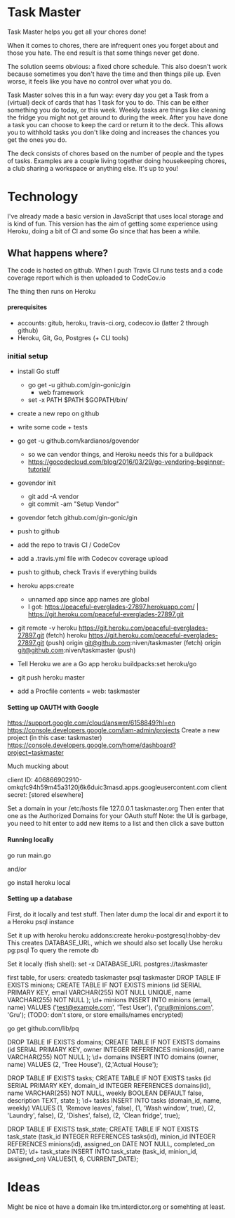 # Task Master
Task Master helps you get all your chores done!

When it comes to chores, there are infrequent ones you forget about and those you hate. The end result is that some things never get done.

The solution seems obvious: a fixed chore schedule. This also doesn't work because sometimes you don't have the time and then things pile up. Even worse, it feels like you have no control over what you do.

Task Master solves this in a fun way: every day you get a Task from a (virtual) deck of cards that has 1 task for you to do. This can be either something you do today, or this week. Weekly tasks are things like cleaning the fridge you might not get around to during the week. After you have done a task you can choose to keep the card or return it to the deck. This allows you to withhold tasks you don't like doing and increases the chances you get the ones you do.

The deck consists of chores based on the number of people and the types of tasks. Examples are a couple living together doing housekeeping chores, a club sharing a workspace or anything else. It's up to you!

# Technology

I've already made a basic version in JavaScript that uses local storage and is kind of fun. This version has the aim of getting some experience using Heroku, doing a bit of CI and some Go since that has been a while.


## What happens where?

The code is hosted on github. When I push Travis CI runs tests and a code coverage report which is then uploaded to CodeCov.io

The thing then runs on Heroku

#### prerequisites

- accounts: gitub, heroku, travis-ci.org, codecov.io (latter 2 through github)
- Heroku, Git, Go, Postgres (+ CLI tools)

### initial setup

- install Go stuff
	- go get -u github.com/gin-gonic/gin
		- web framework
	- set -x PATH $PATH $GOPATH/bin/

- create a new repo on github
- write some code + tests
- go get -u github.com/kardianos/govendor
	- so we can vendor things, and Heroku needs this for a buildpack
	- https://gocodecloud.com/blog/2016/03/29/go-vendoring-beginner-tutorial/
- govendor init
	- git add -A vendor
	- git commit -am "Setup Vendor"
- govendor fetch github.com/gin-gonic/gin	
- push to github
- add the repo to travis CI / CodeCov
- add a .travis.yml file with Codecov coverage upload
- push to github, check Travis if everything builds
- heroku apps:create
	- unnamed app since app names are global
	- I got: https://peaceful-everglades-27897.herokuapp.com/ | https://git.heroku.com/peaceful-everglades-27897.git
- git remote -v
	heroku	https://git.heroku.com/peaceful-everglades-27897.git (fetch)
	heroku	https://git.heroku.com/peaceful-everglades-27897.git (push)
	origin	git@github.com:niven/taskmaster (fetch)
	origin	git@github.com:niven/taskmaster (push)	
- Tell Heroku we are a Go app
	heroku buildpacks:set heroku/go
- git push heroku master
- add a Procfile
	contents = web: taskmaster
	
#### Setting up OAUTH with Google

https://support.google.com/cloud/answer/6158849?hl=en
https://console.developers.google.com/iam-admin/projects
Create a new project (in this case: taskmaster)
https://console.developers.google.com/home/dashboard?project=taskmaster

Much mucking about

client ID:
406866902910-omkqfc94h59m45a3120j6k6duic3masd.apps.googleusercontent.com
client secret:
[stored elsewhere]

Set a domain in your /etc/hosts file
127.0.0.1	taskmaster.org
Then enter that one as the Authorized Domains for your OAuth stuff
Note: the UI is garbage, you need to hit enter to add new items to a list and then click a save button


#### Running locally

go run main.go

and/or

go install
heroku local

#### Setting up a database

First, do it locally and test stuff. Then later dump the local dir and export it to a Heroku psql instance

Set it up with heroku
heroku addons:create heroku-postgresql:hobby-dev
This creates DATABASE_URL, which we should also set locally
Use 
	heroku pg:psql
To query the remote db

Set it locally (fish shell):
set -x DATABASE_URL postgres://taskmaster


first table, for users:
createdb taskmaster
psql taskmaster
DROP TABLE IF EXISTS minions; CREATE TABLE IF NOT EXISTS minions (id SERIAL PRIMARY KEY, email VARCHAR(255) NOT NULL UNIQUE, name VARCHAR(255) NOT NULL ); \d+ minions
INSERT INTO minions (email, name) VALUES ('test@example.com', 'Test User'), ('gru@minions.com', 'Gru');
(TODO: don't store, or store emails/names encrypted)

go get github.com/lib/pq


DROP TABLE IF EXISTS domains; CREATE TABLE IF NOT EXISTS domains (id SERIAL PRIMARY KEY, owner INTEGER REFERENCES minions(id), name VARCHAR(255) NOT NULL ); \d+ domains
INSERT INTO domains (owner, name) VALUES (2, 'Tree House'), (2,'Actual House');

DROP TABLE IF EXISTS tasks; CREATE TABLE IF NOT EXISTS tasks (id SERIAL PRIMARY KEY, domain_id INTEGER REFERENCES domains(id), name VARCHAR(255) NOT NULL, weekly BOOLEAN DEFAULT false, description TEXT, state ); \d+ tasks
INSERT INTO tasks (domain_id, name, weekly) VALUES (1, 'Remove leaves', false), (1, 'Wash window', true), (2, 'Laundry', false), (2, 'Dishes', false), (2, 'Clean fridge', true);

DROP TABLE IF EXISTS task_state; CREATE TABLE IF NOT EXISTS task_state (task_id INTEGER REFERENCES tasks(id), minion_id INTEGER REFERENCES minions(id), assigned_on DATE NOT NULL, completed_on DATE); \d+ task_state
INSERT INTO task_state (task_id, minion_id, assigned_on) VALUES(1, 6, CURRENT_DATE);


# Ideas

Might be nice ot have a domain like tm.interdictor.org or somehting at least.
